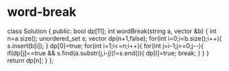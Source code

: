 # word-break


class Solution
{
public:
bool dp[11];
    int wordBreak(string a, vector<string> &b) {
               int n=a.size();
       unordered_set<string> s;
       vector<bool> dp(n+1,false);
       for(int i=0;i<b.size();i++){
           s.insert(b[i]);
       }
       dp[0]=true;
       for(int i=1;i<=n;i++){
           for(int j=i-1;j>=0;j--){
              if(dp[j]==true &&
              s.find(a.substr(j,i-j))!=s.end()){
                dp[i]=true;
                break;
              }
           }
       }
       return dp[n];
    }
};
